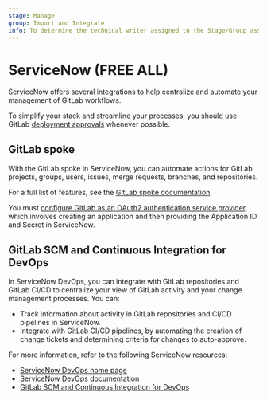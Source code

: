 ```yaml
---
stage: Manage
group: Import and Integrate
info: To determine the technical writer assigned to the Stage/Group associated with this page, see https://about.gitlab.com/handbook/product/ux/technical-writing/#assignments
---
```


# ServiceNow **(FREE ALL)**

ServiceNow offers several integrations to help centralize and automate your
management of GitLab workflows.

To simplify your stack and streamline your processes, you should use GitLab [deployment approvals](../../../ci/environments/deployment_approvals.md) whenever possible.

## GitLab spoke

With the GitLab spoke in ServiceNow, you can automate actions for GitLab
projects, groups, users, issues, merge requests, branches, and repositories.

For a full list of features, see the
[GitLab spoke documentation](https://docs.servicenow.com/bundle/sandiego-application-development/page/administer/integrationhub-store-spokes/concept/gitlab-spoke.html).

You must [configure GitLab as an OAuth2 authentication service provider](../../../integration/oauth_provider.md),
which involves creating an application and then providing the Application ID
and Secret in ServiceNow.

## GitLab SCM and Continuous Integration for DevOps

In ServiceNow DevOps, you can integrate with GitLab repositories and GitLab CI/CD
to centralize your view of GitLab activity and your change management processes.
You can:

- Track information about activity in GitLab repositories and CI/CD pipelines in
  ServiceNow.
- Integrate with GitLab CI/CD pipelines, by automating the creation of change
  tickets and determining criteria for changes to auto-approve.

For more information, refer to the following ServiceNow resources:

- [ServiceNow DevOps home page](https://www.servicenow.com/products/devops.html)
- [ServiceNow DevOps documentation](https://docs.servicenow.com/bundle/tokyo-devops/page/product/enterprise-dev-ops/concept/dev-ops-bundle-landing-page.html)
- [GitLab SCM and Continuous Integration for DevOps](https://store.servicenow.com/sn_appstore_store.do#!/store/application/54dc4eacdbc2dcd02805320b7c96191e/)
